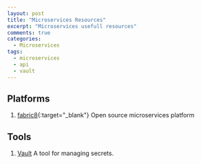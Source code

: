 ```yaml
---
layout: post
title: "Microservices Resources"
excerpt: "Microservices usefull resources"
comments: true
categories:
  - Microservices
tags: 
  - microservices
  - api
  - vault
---
```


## Platforms
1. [fabric8](https://fabric8.io/){:target="_blank"} Open source microservices platform

## Tools
1. [Vault](https://www.vaultproject.io/) A tool for managing secrets.
 

